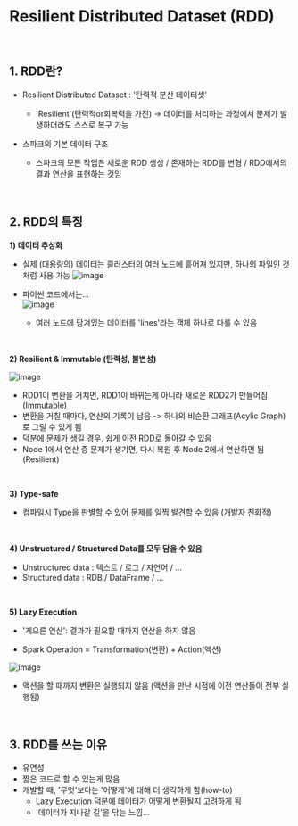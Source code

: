 # Resilient Distributed Dataset (RDD)

<br/>

## 1. RDD란?

* Resilient Distributed Dataset : '탄력적 분산 데이터셋'
  - 'Resilient'(탄력적or회복력을 가진) -> 데이터를 처리하는 과정에서 문제가 발생하더라도 스스로 복구 가능

* 스파크의 기본 데이터 구조
  - 스파크의 모든 작업은 새로운 RDD 생성 / 존재하는 RDD를 변형 / RDD에서의 결과 연산을 표현하는 것임

<br/>

## 2. RDD의 특징

**1) 데이터 추상화**
  - 실제 (대용량의) 데이터는 클러스터의 여러 노드에 흩어져 있지만, 하나의 파일인 것처럼 사용 가능
  ![image](https://github.com/SKR-DataScience/Realtime_Data_Processing/assets/55543156/c3242430-4b35-4b44-95d0-b35426ef617c)
  
  - 파이썬 코드에서는...   
  ![image](https://github.com/SKR-DataScience/Realtime_Data_Processing/assets/55543156/2b56afee-da22-4a41-9fa8-6b914068441c)
    - 여러 노드에 담겨있는 데이터를 'lines'라는 객체 하나로 다룰 수 있음

<br/>

**2) Resilient & Immutable (탄력성, 불변성)**
    
  ![image](https://github.com/SKR-DataScience/Realtime_Data_Processing/assets/55543156/f90cbe3b-1e87-472b-b6ec-1a48257b1435)

  - RDD1이 변환을 거치면, RDD1이 바뀌는게 아니라 새로운 RDD2가 만들어짐 (Immutable)
  - 변환을 거칠 때마다, 연산의 기록이 남음 -> 하나의 비순환 그래프(Acylic Graph)로 그릴 수 있게 됨
  - 덕분에 문제가 생길 경우, 쉽게 이전 RDD로 돌아갈 수 있음
  - Node 1에서 연산 중 문제가 생기면, 다시 복원 후 Node 2에서 연산하면 됨 (Resilient)

<br/>

**3) Type-safe**

  - 컴파일시 Type을 판별할 수 있어 문제를 일찍 발견할 수 있음 (개발자 친화적)

<br/>

**4) Unstructured / Structured Data를 모두 담을 수 있음**

  - Unstructured data : 텍스트 / 로그 / 자연어 / ...
  - Structured data : RDB / DataFrame / ...

<br/>

**5) Lazy Execution**

  - '게으른 연산': 결과가 필요할 때까지 연산을 하지 않음

  - Spark Operation = Transformation(변환) + Action(액션)

  ![image](https://github.com/SKR-DataScience/Realtime_Data_Processing/assets/55543156/05ebe458-a3ed-4ec2-9080-5e94a736b740)
  
  - 액션을 할 때까지 변환은 실행되지 않음 (액션을 만난 시점에 이전 연산들이 전부 실행됨) 

<br/>

## 3. RDD를 쓰는 이유

- 유연성
- 짧은 코드로 할 수 있는게 많음
- 개발할 때, '무엇'보다는 '어떻게'에 대해 더 생각하게 함(how-to)
  - Lazy Execution 덕분에 데이터가 어떻게 변환될지 고려하게 됨
  - '데이터가 지나갈 길'을 닦는 느낌...
